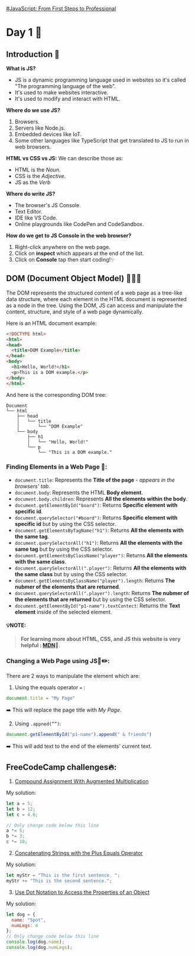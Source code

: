 [#JavaScript: From First Steps to Professional](https://frontendmasters.com/courses/javascript-first-steps/)

# Day 1 🤩

   
## Introduction 👋
**What is JS?**
* JS is a dynamic programming language used in websites so it's called "The programming language of the web". 
* It's used to make websites interactive.
* It's used to modify and interact with HTML.

**Where do we use JS?**
1. Browsers.
2. Servers like Node.js.
3. Embedded devices like IoT.
4. Some other languages like TypeScript that get translated to JS to run in web browsers.

**HTML vs CSS vs JS:**
We can describe those as: 
- HTML is the *Noun*.
- CSS is the *Adjective*.
- JS as the *Verb*

**Where do write JS?**
- The browser's JS Console.
- Text Editor.
- IDE like VS Code.
- Online playgrounds like CodePen and CodeSandbox.

**How do we get to JS Console in the web browser?**
1. Right-click anywhere on the web page.
2. Click on **inspect** which appears at the end of the list.
3. Click on **Console** tap then start coding!✨

## DOM (Document Object Model) 🧩🧶📄
The DOM represents the structured content of a web page as a tree-like data structure, where each element in the HTML document is represented as a node in the tree.
Using the DOM, JS can access and manipulate the content, structure, and style of a web page dynamically. 

Here is an HTML document example:
```html
<!DOCTYPE html>
<html>
<head>
  <title>DOM Example</title>
</head>
<body>
  <h1>Hello, World!</h1>
  <p>This is a DOM example.</p>
</body>
</html>
```
And here is the corresponding DOM tree:
```
Document
└── html
    ├── head
    │   └── title
    │       └── "DOM Example"
    └── body
        ├── h1
        │   └── "Hello, World!"
        └── p
            └── "This is a DOM example."
```

### Finding Elements in a Web Page 🔎:

* `document.title`: Represents the **Title of the page** - *appears in the browsers' tab*.
* `document.body`: Represents the HTML **Body element**. 
* `document.body.children`: Represents **All the elements within the body**.
* `document.getElementById("board")`: Returns **Specific element with specific id**.
* `document.querySelector("#board")`: Returns **Specific element with specific id** but by using the CSS selector.
* `document.getElementsByTagName("h1")`: Returns **All the elements with the same tag**.  
* `document.querySelectorAll("h1")`: Returns **All the elements with the same tag** but by using the CSS selector.
* `document.getElementsByClassName("player")`: Returns **All the elements with the same class**. 
* `document.querySelectorAll(".player")`: Returns **All the elements with the same class** but by using the CSS selector.
* `document.getElementsByClassName("player").length`: Returns **The nubmer of the elements that are returned**.
* `document.querySelectorAll(".player").length`:  Returns **The nubmer of the elements that are returned** but by using the CSS selector.
* `document.getElementById("p1-name").textContect`: Returns the **Text element** inside of the selected element.

#### 💡**NOTE:**
> **For learning more about HTML, CSS, and JS this website is very helpful : [MDN](https://developer.mozilla.org/en-US/)🌟**.


### **Changing a Web Page using JS📄✏️:** 
There are 2 ways to manipulate the element which are:
1. Using the equals operator `=` : 
```JavaScript
document.title = "My Page" 
```
➡️ This will replace the page title with *My Page*.

2. Using `.appned(””)`:
```JavaScript
document.getElementById("p1-name").append(" & friends")
```
➡️ This will add  text to the end of the elements' current text.

## FreeCodeCamp challenges🔥:
1. [Compound Assignment With Augmented Multiplication](https://www.freecodecamp.org/learn/javascript-algorithms-and-data-structures/basic-javascript/compound-assignment-with-augmented-multiplication)

My solution:
```javaScript
let a = 5;
let b = 12;
let c = 4.6;

// Only change code below this line
a *= 5;
b *= 3;
c *= 10;
```

2. [Concatenating Strings with the Plus Equals Operator](https://www.freecodecamp.org/learn/javascript-algorithms-and-data-structures/basic-javascript/concatenating-strings-with-the-plus-equals-operator)

My solution:
```javaScript
let myStr = "This is the first sentence. ";
myStr += "This is the second sentence.";
```

3. [Use Dot Notation to Access the Properties of an Object](https://www.freecodecamp.org/learn/javascript-algorithms-and-data-structures/object-oriented-programming/use-dot-notation-to-access-the-properties-of-an-object)

My solution:
```javaScript
let dog = {
  name: "Spot",
  numLegs: 4
};
// Only change code below this line
console.log(dog.name);
console.log(dog.numLegs);
```

